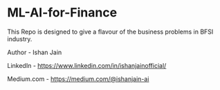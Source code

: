 # ML-AI-for-Finance
This Repo is designed to give a flavour of the business problems in BFSI industry. 

Author - Ishan Jain
 
LinkedIn - https://www.linkedin.com/in/ishanjainofficial/
 
Medium.com - https://medium.com/@ishanjain-ai

